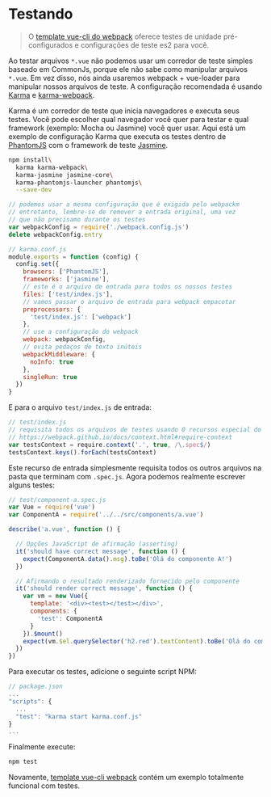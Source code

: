 # Testando

> O [template vue-cli do webpack](https://github.com/vuejs-templates/webpack)  oferece testes de unidade pré-configurados e configurações de teste es2 para você.

Ao testar arquivos `*.vue` não podemos usar um corredor de teste simples baseado em CommonJs, porque ele não sabe como manipular arquivos `*.vue`. Em vez disso, nós ainda usaremos webpack + vue-loader para manipular nossos arquivos de teste. A configuração recomendada é usando [Karma](http://karma-runner.github.io/0.13/index.html) e [karma-webpack](https://github.com/webpack/karma-webpack).

Karma é um corredor de teste que inicia navegadores e executa seus testes. Você pode escolher qual navegador você quer para testar e qual framework \(exemplo: Mocha ou Jasmine\) você quer usar. Aqui está um exemplo de configuração Karma que executa os testes dentro de [PhantomJS](http://phantomjs.org/) com o framework de teste [Jasmine](http://jasmine.github.io/edge/introduction.html).

```bash
npm install\
  karma karma-webpack\
  karma-jasmine jasmine-core\
  karma-phantomjs-launcher phantomjs\
  --save-dev
```

```js
// podemos usar a mesma configuração que é exigida pelo webpackm
// entretanto, lembre-se de remover a entrada original, uma vez
// que não precisamo durante os testes
var webpackConfig = require('./webpack.config.js')
delete webpackConfig.entry

// karma.conf.js
module.exports = function (config) {
  config.set({
    browsers: ['PhantomJS'],
    frameworks: ['jasmine'],
    // este é o arquivo de entrada para todos os nossos testes
    files: ['test/index.js'],
    // vamos passar o arquivo de entrada para webpack empacotar
    preprocessors: {
      'test/index.js': ['webpack']
    },
    // use a configuração do webpack
    webpack: webpackConfig,
    // evita pedaços de texto inúteis
    webpackMiddleware: {
      noInfo: true
    },
    singleRun: true
  })
}
```

E para o arquivo `test/index.js` de entrada:

```js
// test/index.js
// requisita todos os arquivos de testes usando 0 recursos especial do webpack
// https://webpack.github.io/docs/context.html#require-context
var testsContext = require.context('.', true, /\.spec$/)
testsContext.keys().forEach(testsContext)
```

Este recurso de entrada simplesmente requisita todos os outros arquivos na pasta que terminam com `.spec.js`. Agora podemos realmente escrever alguns testes:

```js
// test/component-a.spec.js
var Vue = require('vue')
var ComponentA = require('../../src/components/a.vue')

describe('a.vue', function () {

  // Opções JavaScript de afirmação (asserting)
  it('should have correct message', function () {
    expect(ComponentA.data().msg).toBe('Olá do componente A!')
  })

  // Afirmando o resultado renderizado fornecido pelo componente
  it('should render correct message', function () {
    var vm = new Vue({
      template: '<div><test></test></div>',
      components: {
        'test': ComponentA
      }
    }).$mount()
    expect(vm.$el.querySelector('h2.red').textContent).toBe('Olá do componente A!')
  })
})
```

Para executar os testes, adicione o seguinte script NPM:

```js
// package.json
...
"scripts": {
  ...
  "test": "karma start karma.conf.js"
}
...
```

Finalmente execute:

```bash
npm test
```

Novamente, [template vue-cli webpack](https://github.com/vuejs-templates/webpack) contém um exemplo totalmente funcional com testes.
